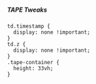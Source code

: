 ##### TAPE Tweaks

    td.timestamp { 
      display: none !important; 
    }
    td.z { 
      display: none !important; 
    }
    .tape-container { 
      height: 33vh; 
    }

